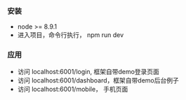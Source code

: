 ### 安装
- node >= 8.9.1
- 进入项目，命令行执行， npm run dev

### 应用
- 访问 localhost:6001/login, 框架自带demo登录页面
- 访问 localhost:6001/dashboard，框架自带demo后台例子
- 访问 localhost:6001/mobile， 手机页面
